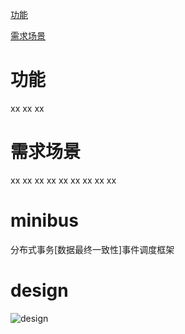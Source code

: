[功能](:grey_exclamation:#功能)

[需求场景](:grey_exclamation:#需求场景)


# 功能
xx
xx
xx

# 需求场景




xx
xx
xx
xx
xx
xx
xx
xx
xx


# minibus
分布式事务[数据最终一致性]事件调度框架

# design
![design](https://github.com/zhuyinbai/minibus/blob/master/src/docs/design/minibus_design.jpg)
